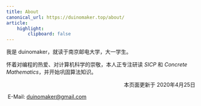 ```yaml
---
title: About
canonical_url: https://duinomaker.top/about/
article:
    highlight:
        clipboard: false
---
```


我是 duinomaker，就读于南京邮电大学，大一学生。

怀着对编程的热爱、对计算机科学的崇敬，本人正专注研读 *SICP* 和 *Concrete Mathematics*，并开始巩固算法知识。

<p style="text-align: right;">本页面更新于 2020年4月25日</p>

<i class="fas fa-envelope"></i>&nbsp;E-Mail: <a target="_blank" rel="external nofollow noopener noreferrer" title="duinomaker's E-Mail" href="mailto:duinomaker@gmail.com">duinomaker@gmail.com</a>
